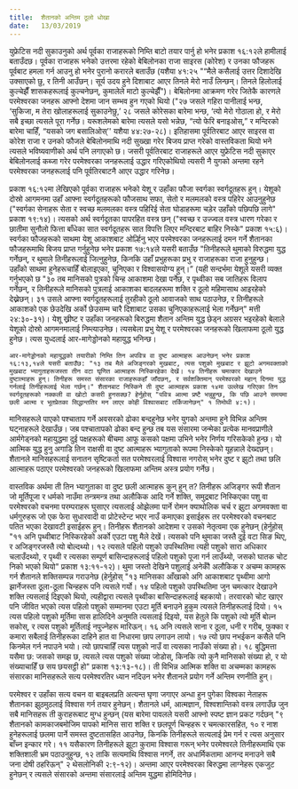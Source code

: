 ```yaml
---
title:  शैतानको अन्तिम ठूलो धोखा
date:   13/03/2019
---
```


 
युफ्रेटिस नदी सुकाउनुको अर्थ पूर्वका राजाहरूको निम्ति बाटो तयार पार्नु हो भनेर प्रकाश १६:१२ले हामीलाई बताउँदछ। पूर्वका राजाहरू भनेको उत्तरमा रहेको बेबिलोनका राजा साइरस (कोरेश) र उनका फौजहरू पूर्वबाट हमला गर्न आउनु हो भनेर पुरानो करारले बताउँछ (यशैया ४१:२५ "“मैले कसैलाई उत्तर दिशादेखि उक्साएको छु, र तिनी आउँछन्। सूर्य उदय हुने दिशाबाट आएर तिनले मेरो नाउँ लिन्छन्। तिनले हिलोलाई कुल्चेझैँ शासकहरूलाई कुल्चनेछन्, कुमालेले माटो कुल्चेझैँ")। बेबिलोनमा आक्रमण गरेर जितेकै कारणले परमेश्वरका जनहरू आफ्नो देशमा जान सम्भव हुन गएको थियो ("२७ जसले गहिरा पानीलाई भन्छ, ‘सुकिजा, म तेरा खोलाहरूलाई सुकाउनेछु,’ २८ जसले कोरेसका बारेमा भन्छ, ‘त्यो मेरो गोठाला हो, र मेरो सबै इच्छा त्यसले पूरा गर्नेछ। यरूशलेमको बारेमा त्यसले यसो भन्नेछ, “त्यो फेरि बनाइओस्,” र मन्दिरको बारेमा चाहिँ, “यसको जग बसालिओस्’' यशैया ४४:२७-२८)। इतिहासमा पूर्वतिरबाट आएर साइरस वा कोरेश राजा र उनको फौजले बेबिलोनमाथि नदी सुख्खा गरेर बिजय प्राप्त गरेको वास्तविकता थियो भने त्यसले भविष्यवाणीको अर्थ पनि लगाएको छ। जसरी पूर्वतिरबाट राजाहरूले आएर युफ्रेटिस नदी सुकाएर बेबिलोनलाई कब्जा गरेर परमेश्वरका जनहरूलाई उद्धार गरिएकोथियो त्यसरी नै युगको अन्तमा रहने परमेश्वरका जनहरूलाई पनि पूर्वतिरबाटनै आएर उद्धार गरिनेछ।

प्रकाश १६:१२मा लेखिएको पूर्वका राजाहरू भनेको येशू र उहाँका फौजा स्वर्गका स्वर्गदूतहरू हुन्। येशूको दोस्रो आगमनमा उहाँ आफ्ना स्वर्गदूतहरूको फौजसाथ सफा, सेतो र मलमलको वस्त्र पहिरेर आउनुहुनेछ ("स्वर्गका सेनाहरू सेता र स्वच्छ मलमलका वस्त्र पहिरिई सेता घोडाहरूमा चड़ेर उहाँको पछिपछि लागे" प्रकाश १९:१४)। त्यसको अर्थ स्वर्गदूतका पापरहित वस्त्र छन् ("स्वच्छ र उज्ज्वल वस्त्र धारण गरेका र छातीमा सुनौलो फित्ता बाँधेका सात स्वर्गदूतहरू सात विपत्ति लिएर मन्दिरबाट बाहिर निस्के"  प्रकाश १५:६)। स्वर्गका फौजहरूको साथमा येशू आकाशबाट ओर्ल्हिनु भएर परमेश्वरका जनहरूलाई दमन गर्ने शैतानका फौजहरूमाथि बिजय प्राप्त गर्नुहुनेछ भनेर प्रकाश १७:१४ले यसरी बताउँछ "तिनीहरूले थुमाको विरुद्धमा युद्ध गर्नेछन्, र थुमाले तिनीहरूलाई जित्नुहुनेछ, किनकि उहाँ प्रभुहरूका प्रभु र राजाहरूका राजा हुनुहुन्छ। उहाँको साथमा हुनेहरूचाहिँ बोलाइएका, चुनिएका र विश्वासयोग्य हुन्।” (यही सन्दर्भमा येशूले यसरी व्यक्त गर्नुभएको छ "३० तब मानिसको पुत्रको चिन्ह आकाशमा देखा पर्नेछ, र पृथ्वीका सब जातिहरू विलाप गर्नेछन्, र तिनीहरूले मानिसको पुत्रलाई आकाशका बादलहरूमा शक्ति र ठूलो महिमासाथ आइरहेको देख्नेछन्। ३१ उसले आफ्ना स्वर्गदूतहरूलाई तुरहीको ठूलो आवाजको साथ पठाउनेछ, र तिनीहरूले आकाशको एक छेउदेखि अर्को छेउसम्म चारै दिशाबाट उसका चुनिएकाहरूलाई भेला गर्नेछन्" मत्ती २४:३०-३१)। येशू ख्रीष्ट र उहाँका जनहरूको बिरुद्धमा शैतान अन्तिम युद्ध छेड्न अग्रसर भइरहेको बेलाले येशूको दोस्रो आगमनमालाई निम्त्याउनेछ। त्यसबेला प्रभु येशू र परमेश्वरका जनहरूको खिलाफमा ठूलो युद्ध हुनेछ। त्यस युध्दलाई आर-मागेड्डोनको महायुद्ध भनिन्छ।

`आर-मागेड्डोनको महायुद्धको तयारीको निम्ति तिन अपवित्र वा दुष्ट आत्माहरू आउनेछन् भनेर प्रकाश १६:१३,१४ले यसरी बताउँछ: "१३ तब मैले अजिङ्गरको मुखबाट, त्यस पशुको मुखबाट र झूटो अगमवक्ताको मुखबाट भ्यागुताहरूजस्ता तीन वटा घृणित आत्माहरू निस्किरहेका देखें। १४ तिनीहरू चमत्कार देखाउने दुष्टात्माहरू हुन्। तिनीहरू समस्त संसारका राजाहरूकहाँ जाँदछन्, र सर्वशक्तिमान् परमेश्वरको महान् दिनमा युद्ध गर्नलाई तिनीहरूलाई भेला गर्छन्।" शैतानबाट निस्किने ती दुष्ट आत्माहरू प्रकाश १४मा उल्लेख गरिएका तिन स्वर्गदूतहरूको नक्कली वा खोटो कसरी हुनसक्छ? हेर्नुहोस् "पवित्र आत्मा प्रष्टै भन्नुहुन्छ, कि पछि आउने समयमा छली आत्मा र भूतप्रेतका सिद्धान्ततिर मन लाएर कोही विश्वासबाट तर्किजानेछन्" १ तिमोथी ४:१)। `

मानिसहरूले पाएको पश्चाताप गर्ने अवसरको ढोका बन्दहुनेछ भनेर युगको अन्तमा हुने विभिन्न अन्तिम घट्नाहरूले देखाउँछ। जब पश्चातापको ढोका बन्द हुन्छ तब यस संसारमा जन्मेका प्रत्येक मानवप्राणीले आर्मगेड्नको महायुद्धमा दुई पक्षहरूको बीचमा आफू कसको पक्षमा उभिने भनेर निर्णय गरिसकेको हुन्छ। यो आत्मिक युद्ध हुनु अगाडि तिन राक्षसी वा दुष्ट आत्माहरू भ्यागुताको रूपमा निस्केको यूहन्नाले देख्दछन्। शैतानले मानिसहरूलाई सनातन सृष्टिकर्ता सत परमेश्वरलाई विश्वास नगरोस् भनेर दुष्ट र झुटो तथा छलि आत्माहरू पठाएर परमेश्वरको जनहरूको खिलाफमा अन्तिम अस्त्र प्रयोग गर्नेछ।

वास्तविक अर्थमा ती तिन भ्यागुताका वा दुष्ट छली आत्माहरू कुन् हुन् त? तिनीहरू अजिङ्गर रूपी शैतान जो मूर्तिपूजा र धर्मको नाउँमा तन्त्रमन्त्र तथा अलौकिक आदि गर्ने शक्ति, समुद्रबाट निस्किएका पशु वा परमेश्वरको वचनमा परम्पराहरू घुसाएर त्यसलाई ओझेलमा पार्ने रोमन क्याथोलिक चर्च र झुटा अगमवक्ता वा धर्मगुरुहरू जो एक फेरा सुधारवादी वा प्रोटेस्टेन्ट भएर नाउँ कमाएका इसाईहरू तर परमेश्वरको वचनबाट पतित भएका देखावटी इसाईहरू हुन्। तिनीहरू शैतानको आदेशमा र उसको नेतृत्वमा एक हुनेछन् (हेर्नुहोस् "११ अनि पृथ्वीबाट निस्किरहेको अर्को एउटा पशु मैले देखें। त्यसको पनि थुमाका जस्तै दुई वटा सिङ थिए, र अजिङ्गरजस्तै त्यो बोल्दथ्यो। १२ त्यसले पहिलो पशुको उपस्थितिमा त्यही पशुको सारा अधिकार चलाउँदथ्यो, र पृथ्वी र त्यसका सम्पूर्ण बासिन्दाहरूलाई पहिलो पशुको पूजा गर्न लाउँथ्यो, जसको घातक चोट निको भएको थियो" प्रकाश १३:११-१२)। थुमा जस्तो देखिने पशुलाई अनेकौँ अलौकिक र अचम्म कामहरू गर्न शैतानले शक्तिसम्पन्न गराउनेछ (हेर्नुहोस् "१३ मानिसका आँखाको अगि आकाशबाट पृथ्वीमा आगो झार्नेजस्ता ठूला-ठूला चिन्हहरू पनि त्यसले गर्यो। १४ पहिलो पशुको उपस्थितिमा जुन चमत्कार देखाउने शक्ति त्यसलाई दिइएको थियो, त्यहीद्वारा त्यसले पृथ्वीका बासिन्दाहरूलाई बहकायो। तरवारको चोट खाएर पनि जीवित भएको त्यस पहिलो पशुको सम्मानमा एउटा मूर्ति बनाउने हुकुम त्यसले तिनीहरूलाई दियो। १५ त्यस पहिलो पशुको मूर्तिमा सास हालिदिने अनुमति त्यसलाई दिइयो, यस हेतुले कि पशुको त्यो मूर्ति बोल्न सकोस्, र त्यस पशुको मूर्तिलाई नपुज्नेहरू मारिऊन्। १६ अनि त्यसले साना र ठूला, धनी र गरीब, फुक्का र कमारा सबैलाई तिनीहरूका दाहिने हात वा निधारमा छाप लगाउन लायो। १७ त्यो छाप नभईकन कसैले पनि किनमेल गर्न नपाउने भयो। त्यो छापचाहिँ त्यस पशुको नाउँ वा त्यसका नाउँको संख्या हो। १८ बुद्धिमत्ता यसैमा छ: जसको समझ छ, त्यसले त्यस पशुको संख्या जोडोस्, किनकि त्यो कुनै मानिसको संख्या हो, र यो संख्याचाहिँ छ सय छयसट्ठी हो" प्रकाश १३:१३-१८)। ती विभिन्न आत्मिक शक्ति वा अचम्मका कामहरू संसारका मानिसहरूले सत्य परमेश्वरतिर ध्यान नदिउन भनेर शैतानले प्रयोग गर्ने अन्तिम रणनीति हुन्।

परमेश्वर र उहाँका सत्य वचन वा बाइबलप्रति अत्यन्त घृणा जगाएर अन्धा हुन पुगेका विश्वका नेताहरू शैतानका झुठमुठलाई विश्वास गर्न तयार हुनेछन्। शैतानले धर्म, आत्मज्ञान, विश्वशान्तिको वस्त्र लगाउँछ जुन सबै मानिसहरू ती कुराहरूबाट मुग्ध हुन्छन् (यस बारेमा पावलले यसरी आफ्नो स्पष्ट ज्ञान प्रकट गर्दछन् "९ शैतानको कामकाजबमोजिम पापको मानिस सारा शक्ति र छलपूर्ण चिन्हहरू र चमत्कारसहित, १० र नाश हुनेहरूलाई छलमा पार्ने समस्त दुष्टतासहित आउनेछ, किनकि तिनीहरूले सत्यलाई प्रेम गर्न र त्यस अनुसार बाँच्न इन्कार गरे। ११ यसैकारण तिनीहरूले झूटा कुरामा विश्वास गरून् भनेर परमेश्वरले तिनीहरूमाथि एक शक्तिशाली भ्रम पठाउनुहुन्छ, १२ ताकि सत्यमाथि विश्वास नगर्ने, तर अधार्मिकतामा आनन्द मनाउने सबै जना दोषी ठहरिऊन्" २ थेसलोनिकी २:९-१२)। अन्तमा आएर परमेश्वरका बिरुद्धमा लाग्नेहरू एकजुट हुनेछन् र त्यसले संसारको अन्तमा संसारलाई अन्तिम युद्धमा होमिदिनेछ।